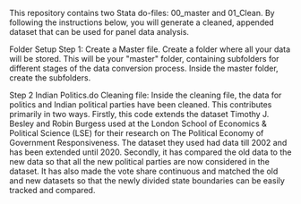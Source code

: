 This repository contains two Stata do-files: 00_master and 01_Clean. By following the instructions below, you will generate a cleaned, appended dataset that can be used for panel data analysis.

Folder Setup Step 1: Create a Master file. Create a folder where all your data will be stored. This will be your "master" folder, containing subfolders for different stages of the data conversion process. Inside the master folder, create the subfolders.

Step 2 Indian Politics.do Cleaning file:
Inside the  cleaning file, the data for politics and Indian political parties have been cleaned. This contributes primarily in two ways. Firstly, this code extends the dataset Timothy J. Besley and Robin Burgess used at the London School of Economics & Political Science (LSE) for their research on The Political Economy of Government Responsiveness. The dataset they used had data till 2002 and has been extended until 2020. Secondly, it has compared the old data to the new data so that all the new political parties are now considered in the dataset. It has also made the vote share continuous and matched the old and new datasets so that the newly divided state boundaries can be easily tracked and compared.
